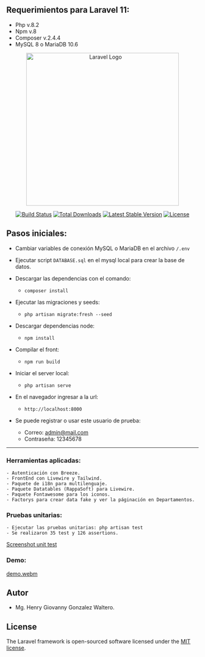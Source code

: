 ## Requerimientos para Laravel 11:

* Php v.8.2
* Npm v.8
* Composer v.2.4.4
* MySQL 8  o MariaDB 10.6

<p align="center"><a href="https://laravel.com" target="_blank"><img src="https://raw.githubusercontent.com/laravel/art/master/logo-lockup/5%20SVG/2%20CMYK/1%20Full%20Color/laravel-logolockup-cmyk-red.svg" width="400" alt="Laravel Logo"></a></p>

<p align="center">
<a href="https://github.com/laravel/framework/actions"><img src="https://github.com/laravel/framework/workflows/tests/badge.svg" alt="Build Status"></a>
<a href="https://packagist.org/packages/laravel/framework"><img src="https://img.shields.io/packagist/dt/laravel/framework" alt="Total Downloads"></a>
<a href="https://packagist.org/packages/laravel/framework"><img src="https://img.shields.io/packagist/v/laravel/framework" alt="Latest Stable Version"></a>
<a href="https://packagist.org/packages/laravel/framework"><img src="https://img.shields.io/packagist/l/laravel/framework" alt="License"></a>

## Pasos iniciales:

-   Cambiar variables de conexión MySQL o MariaDB en el archivo `/.env`

-   Ejecutar script `DATABASE.sql` en el mysql local para crear la base de datos.

-   Descargar las dependencias con el comando:

    -   `composer install`

-   Ejecutar las migraciones y seeds:

    -   `php artisan migrate:fresh --seed`

-   Descargar dependencias node:

    -   `npm install`

-   Compilar el front:

    -   `npm run build`

-   Iniciar el server local:

    -   `php artisan serve`

-   En el navegador ingresar a la url:
    -   `http://localhost:8000`

-   Se puede registrar o usar este usuario de prueba:
    -   Correo: admin@mail.com
    -   Contraseña: 12345678
---

### Herramientas aplicadas:

    - Autenticación con Breeze.
    - FrontEnd con Livewire y Tailwind.
    - Paquete de i18n para multilenguaje.
    - Paquete Datatables (RappaSoft) para Livewire.
    - Paquete Fontawesome para los iconos.
    - Factorys para crear data fake y ver la páginación en Departamentos.

### Pruebas unitarias:

    - Ejecutar las pruebas unitarias: php artisan test
    - Se realizaron 35 test y 126 assertions.
    
  [Screenshot unit test](https://github.com/inghggw/test-alcaldia-ibague/assets/5940404/ddd8474f-5c70-4411-b7cf-38c8630f50dd)

### Demo:

[demo.webm](https://github.com/inghggw/test-alcaldia-ibague/assets/5940404/33c0b424-1e0a-40f0-a9da-d87b40a8570b)

## Autor

-   Mg. Henry Giovanny Gonzalez Waltero.

## License

The Laravel framework is open-sourced software licensed under the [MIT license](https://opensource.org/licenses/MIT).

